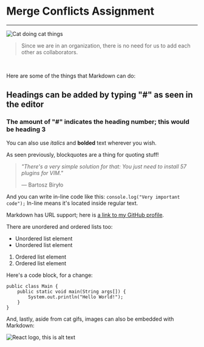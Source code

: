 # Merge Conflicts Assignment

---

![Cat doing cat things](https://media.giphy.com/media/vFKqnCdLPNOKc/giphy.gif)

> Since we are in an organization, there is no need for us to add each other as collaborators.

<br>

Here are some of the things that Markdown can do:

## Headings can be added by typing "#" as seen in the editor
### The amount of "#" indicates the heading number; this would be heading 3

You can also use *italics* and **bolded** text wherever you wish.

As seen previously, blockquotes are a thing for quoting stuff!
> *"There's a very simple solution for that: You just need to install 57 plugins for VIM."*
> 
> — Bartosz Biryło

And you can write in-line code like this: `console.log("Very important code");` In-line means it's located inside regular text.

Markdown has URL support; here is [a link to my GitHub profile](https://github.com/Roman-Octavian).

There are unordered and ordered lists too:
* Unordered list element
* Unordered list element
1. Ordered list element
1. Ordered list element

Here's a code block, for a change:

    public class Main {
        public static void main(String args[]) {
            System.out.println("Hello World!");
        }
    }
And, lastly, aside from cat gifs, images can also be embedded with Markdown:

![React logo, this is alt text](https://upload.wikimedia.org/wikipedia/commons/thumb/a/a7/React-icon.svg/270px-React-icon.svg.png)